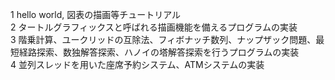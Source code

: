 1 hello world, 図表の描画等チュートリアル  
2 タートルグラフィックスと呼ばれる描画機能を備えるプログラムの実装  
3 階乗計算、ユークリッドの互除法、フィボナッチ数列、ナップザック問題、最短経路探索、数独解答探索、ハノイの塔解答探索を行うプログラムの実装  
4 並列スレッドを用いた座席予約システム、ATMシステムの実装  
